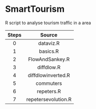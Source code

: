 # SmartTourism
R script to analyse tourism traffic in a area

| Steps |     Source    |
|:-----:|:-------------------:|
|   0   |      dataviz.R      |
|   1   |       basics.R      |
|   2   |   FlowAndSankey.R   |
|   3   |      diffdlow.R     |
|   4   |  diffdlowinverted.R |
|   5   |      commuters      |
|   6   |      repeters.R     |
|   7   | repetersevolution.R |
